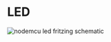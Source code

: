 # LED

![nodemcu led fritzing schematic](https://raw.githubusercontent.com/lvidarte/esp8266/master/examples/led/led.png)
